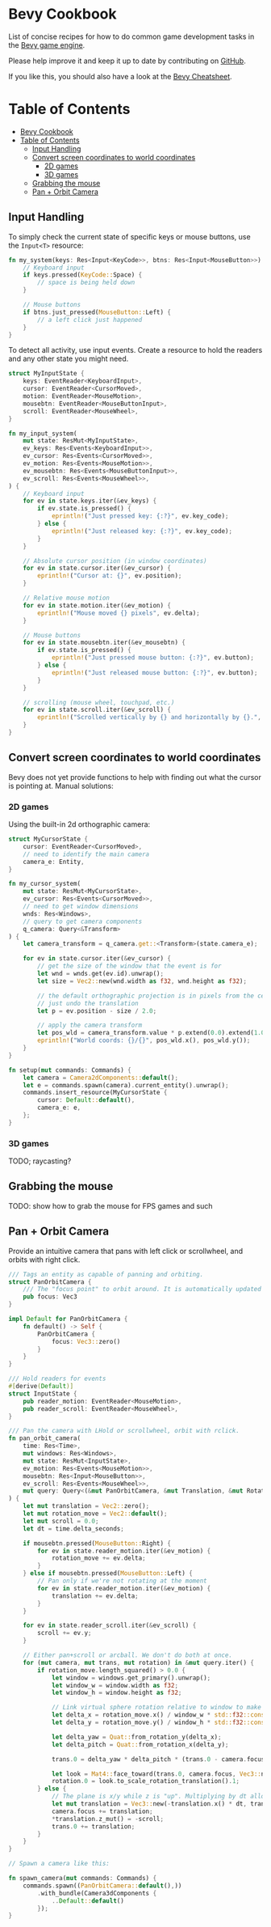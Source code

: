 # Bevy Cookbook

List of concise recipes for how to do common game development tasks in the [Bevy game engine](https://github.com/bevyengine/bevy).

Please help improve it and keep it up to date by contributing on [GitHub](https://github.com/jamadazi/bevy-cookbook).

If you like this, you should also have a look at the [Bevy Cheatsheet](https://github.com/jamadazi/bevy-cheatsheet).

Table of Contents
=================

- [Bevy Cookbook](#bevy-cookbook)
- [Table of Contents](#table-of-contents)
  - [Input Handling](#input-handling)
  - [Convert screen coordinates to world coordinates](#convert-screen-coordinates-to-world-coordinates)
    - [2D games](#2d-games)
    - [3D games](#3d-games)
  - [Grabbing the mouse](#grabbing-the-mouse)
  - [Pan + Orbit Camera](#pan--orbit-camera)


## Input Handling

To simply check the current state of specific keys or mouse buttons, use the `Input<T>` resource:

```rust
fn my_system(keys: Res<Input<KeyCode>>, btns: Res<Input<MouseButton>>) {
    // Keyboard input
    if keys.pressed(KeyCode::Space) {
        // space is being held down
    }

    // Mouse buttons
    if btns.just_pressed(MouseButton::Left) {
        // a left click just happened
    }
}
```

To detect all activity, use input events. Create a resource to hold the readers and any other state you might need.

```rust
struct MyInputState {
    keys: EventReader<KeyboardInput>,
    cursor: EventReader<CursorMoved>,
    motion: EventReader<MouseMotion>,
    mousebtn: EventReader<MouseButtonInput>,
    scroll: EventReader<MouseWheel>,
}

fn my_input_system(
    mut state: ResMut<MyInputState>,
    ev_keys: Res<Events<KeyboardInput>>,
    ev_cursor: Res<Events<CursorMoved>>,
    ev_motion: Res<Events<MouseMotion>>,
    ev_mousebtn: Res<Events<MouseButtonInput>>,
    ev_scroll: Res<Events<MouseWheel>>,
) {
    // Keyboard input
    for ev in state.keys.iter(&ev_keys) {
        if ev.state.is_pressed() {
            eprintln!("Just pressed key: {:?}", ev.key_code);
        } else {
            eprintln!("Just released key: {:?}", ev.key_code);
        }
    }

    // Absolute cursor position (in window coordinates)
    for ev in state.cursor.iter(&ev_cursor) {
        eprintln!("Cursor at: {}", ev.position);
    }

    // Relative mouse motion
    for ev in state.motion.iter(&ev_motion) {
        eprintln!("Mouse moved {} pixels", ev.delta);
    }

    // Mouse buttons
    for ev in state.mousebtn.iter(&ev_mousebtn) {
        if ev.state.is_pressed() {
            eprintln!("Just pressed mouse button: {:?}", ev.button);
        } else {
            eprintln!("Just released mouse button: {:?}", ev.button);
        }
    }

    // scrolling (mouse wheel, touchpad, etc.)
    for ev in state.scroll.iter(&ev_scroll) {
        eprintln!("Scrolled vertically by {} and horizontally by {}.", ev.y, ev.x);
    }
}
```

## Convert screen coordinates to world coordinates

Bevy does not yet provide functions to help with finding out what the cursor is pointing at. Manual solutions:

### 2D games

Using the built-in 2d orthographic camera:

```rust
struct MyCursorState {
    cursor: EventReader<CursorMoved>,
    // need to identify the main camera
    camera_e: Entity, 
}

fn my_cursor_system(
    mut state: ResMut<MyCursorState>,
    ev_cursor: Res<Events<CursorMoved>>,
    // need to get window dimensions
    wnds: Res<Windows>,
    // query to get camera components
    q_camera: Query<&Transform>
) {
    let camera_transform = q_camera.get::<Transform>(state.camera_e);

    for ev in state.cursor.iter(&ev_cursor) {
        // get the size of the window that the event is for
        let wnd = wnds.get(ev.id).unwrap();
        let size = Vec2::new(wnd.width as f32, wnd.height as f32);

        // the default orthographic projection is in pixels from the center;
        // just undo the translation
        let p = ev.position - size / 2.0;

        // apply the camera transform
        let pos_wld = camera_transform.value * p.extend(0.0).extend(1.0);
        eprintln!("World coords: {}/{}", pos_wld.x(), pos_wld.y());
    }
}

fn setup(mut commands: Commands) {
    let camera = Camera2dComponents::default();
    let e = commands.spawn(camera).current_entity().unwrap();
    commands.insert_resource(MyCursorState {
        cursor: Default::default(),
        camera_e: e,
    };
}
```

### 3D games

TODO; raycasting?

## Grabbing the mouse

TODO: show how to grab the mouse for FPS games and such


## Pan + Orbit Camera

Provide an intuitive camera that pans with left click or scrollwheel, and orbits with right click.

```rust
/// Tags an entity as capable of panning and orbiting.
struct PanOrbitCamera {
    /// The "focus point" to orbit around. It is automatically updated when panning the camera
    pub focus: Vec3
}

impl Default for PanOrbitCamera {
    fn default() -> Self {
        PanOrbitCamera {
            focus: Vec3::zero()
        }
    }
}

/// Hold readers for events
#[derive(Default)]
struct InputState {
    pub reader_motion: EventReader<MouseMotion>,
    pub reader_scroll: EventReader<MouseWheel>,
}

/// Pan the camera with LHold or scrollwheel, orbit with rclick.
fn pan_orbit_camera(
    time: Res<Time>,
    mut windows: Res<Windows>,
    mut state: ResMut<InputState>,
    ev_motion: Res<Events<MouseMotion>>,
    mousebtn: Res<Input<MouseButton>>,
    ev_scroll: Res<Events<MouseWheel>>,
    mut query: Query<(&mut PanOrbitCamera, &mut Translation, &mut Rotation)>
) {
    let mut translation = Vec2::zero();
    let mut rotation_move = Vec2::default();
    let mut scroll = 0.0;
    let dt = time.delta_seconds;

    if mousebtn.pressed(MouseButton::Right) {
        for ev in state.reader_motion.iter(&ev_motion) {
            rotation_move += ev.delta;
        }
    } else if mousebtn.pressed(MouseButton::Left) {
        // Pan only if we're not rotating at the moment
        for ev in state.reader_motion.iter(&ev_motion) {
            translation += ev.delta;
        }
    }

    for ev in state.reader_scroll.iter(&ev_scroll) {
        scroll += ev.y;
    }

    // Either pan+scroll or arcball. We don't do both at once.
    for (mut camera, mut trans, mut rotation) in &mut query.iter() {
        if rotation_move.length_squared() > 0.0 {
            let window = windows.get_primary().unwrap();
            let window_w = window.width as f32;
            let window_h = window.height as f32;

            // Link virtual sphere rotation relative to window to make it feel nicer
            let delta_x = rotation_move.x() / window_w * std::f32::consts::PI * 2.0;
            let delta_y = rotation_move.y() / window_h * std::f32::consts::PI;

            let delta_yaw = Quat::from_rotation_y(delta_x);
            let delta_pitch = Quat::from_rotation_x(delta_y);

            trans.0 = delta_yaw * delta_pitch * (trans.0 - camera.focus) + camera.focus;

            let look = Mat4::face_toward(trans.0, camera.focus, Vec3::new(0.0, 1.0, 0.0));
            rotation.0 = look.to_scale_rotation_translation().1;
        } else {
            // The plane is x/y while z is "up". Multiplying by dt allows for a constant pan rate
            let mut translation = Vec3::new(-translation.x() * dt, translation.y() * dt, 0.0);
            camera.focus += translation;
            *translation.z_mut() = -scroll;
            trans.0 += translation;
        }
    }
}

// Spawn a camera like this:

fn spawn_camera(mut commands: Commands) {
    commands.spawn((PanOrbitCamera::default(),))
        .with_bundle(Camera3dComponents {
            ..Default::default()
        });
}

```
